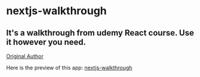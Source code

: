 # nextjs-walkthrough

## It's a walkthrough from udemy React course. Use it however you need. 

<a href="https://github.com/maxschwarzmueller">Original Author</a>


Here is the preview of this app: <a href="https://nextjs-walkthrough.vercel.app/ ">nextjs-walkthrough</a>